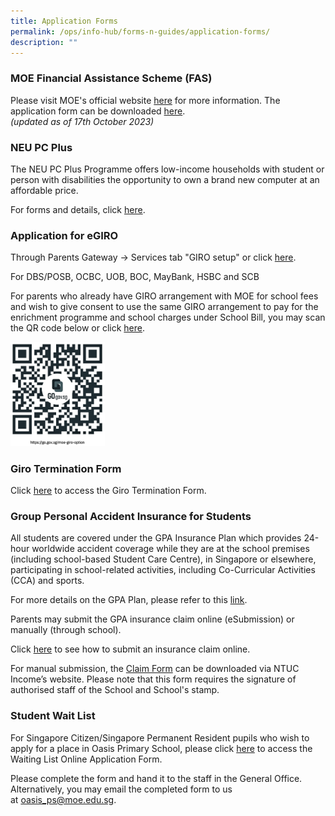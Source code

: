 ```yaml
---
title: Application Forms
permalink: /ops/info-hub/forms-n-guides/application-forms/
description: ""
---
```

### MOE Financial Assistance Scheme (FAS)

Please visit MOE's official website [here](https://www.moe.gov.sg/financial-matters/financial-assistance) for more information. The application form can be downloaded [here](/files/2024%20moe%20fas%20application%20form.pdf).
<br>
*(updated as of 17th October 2023)*

### NEU PC Plus

The NEU PC Plus Programme offers low-income households with student or person with disabilities the opportunity to own a brand new computer at an affordable price.  

For forms and details, click [here](https://www.digitalaccess.gov.sg).

### Application for eGIRO

Through Parents Gateway -&gt; Services tab "GIRO setup" or click [here](https://www.moe.gov.sg/financial-matters/fees/egiro).

For DBS/POSB, OCBC, UOB, BOC, MayBank, HSBC and SCB

For parents who already have GIRO arrangement with MOE for school fees and wish to give consent to use the same GIRO arrangement to pay for the enrichment programme and school charges under School Bill, you may scan the QR code below or click [here](https://go.gov.sg/moe-giro-option).

<img src="/images/moe_giro_option.jpg" style="width:30%">

### Giro Termination Form

Click&nbsp;[here](/files/4%20GIRO_Termination_Form.pdf)&nbsp;to access the Giro Termination Form.

### Group Personal Accident Insurance for Students

All students are covered under the GPA Insurance Plan which provides 24-hour worldwide accident coverage while they are at the school premises (including school-based Student Care Centre), in Singapore or elsewhere, participating in school-related activities, including Co-Curricular Activities (CCA) and sports.

For more details on the GPA Plan, please refer to this&nbsp;[link](/files/5A%20GPA%20Plan%20Product%20Fact%20Sheet%20Dec2018.pdf).

Parents may submit the GPA insurance claim online (eSubmission) or manually (through school).

Click&nbsp;[here](https://www.income.com.sg/claims/group-insurance/group-personal-accident-for-students-claim)&nbsp;to see how to submit an insurance claim online.

For manual submission, the&nbsp;[Claim Form](/files/5B%20Claim%20form%20for%20Group%20Personal%20Accident%20GPA%20Insurance%20Plan%20for%20Students_Jan%202019%201.pdf)&nbsp;can be downloaded via NTUC Income’s website. Please note that this form requires the signature of authorised staff of the School and School's stamp.

### Student Wait List

For Singapore Citizen/Singapore Permanent Resident pupils who wish to apply for a place in Oasis Primary School, please click [here](/files/Student_Wait_List_Form.pdf) to access the Waiting List Online Application Form.

Please complete the form and hand it to the staff in the General Office. Alternatively, you may email the completed form to us at&nbsp;[oasis_ps@moe.edu.sg](mailto:oasis_ps@moe.edu.sg).